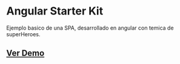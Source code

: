 # Angular Starter Kit

Ejemplo basico de una SPA, desarrollado en angular con temica de superHeroes.

## [Ver Demo]()
